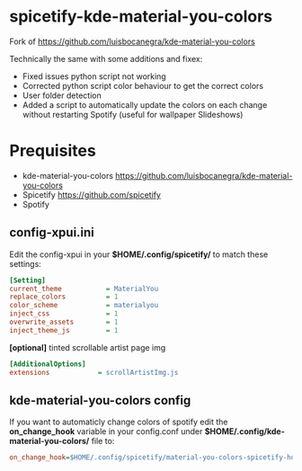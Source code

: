 # spicetify-kde-material-you-colors

Fork of https://github.com/luisbocanegra/kde-material-you-colors

Technically the same with some additions and fixex:

- Fixed issues python script not working
- Corrected python script color behaviour to get the correct colors 
- User folder detection
- Added a script to automatically update the colors on each change without restarting Spotify (useful for wallpaper Slideshows)


# Prequisites
- kde-material-you-colors https://github.com/luisbocanegra/kde-material-you-colors
- Spicetify https://github.com/spicetify
- Spotify


## config-xpui.ini

Edit the config-xpui in your **$HOME/.config/spicetify/** to match these settings:

```ini
[Setting]
current_theme           = MaterialYou
replace_colors          = 1
color_scheme            = materialyou
inject_css              = 1
overwrite_assets        = 1
inject_theme_js         = 1
```

**[optional]** tinted scrollable artist page img

```ini
[AdditionalOptions]
extensions            = scrollArtistImg.js
```


## kde-material-you-colors config

If you want to automaticly change colors of spotify edit 
the **on_change_hook** variable in your config.conf under **$HOME/.config/kde-material-you-colors/** file to:
```ini
on_change_hook=$HOME/.config/spicetify/material-you-colors-spicetify-hook.sh
```

